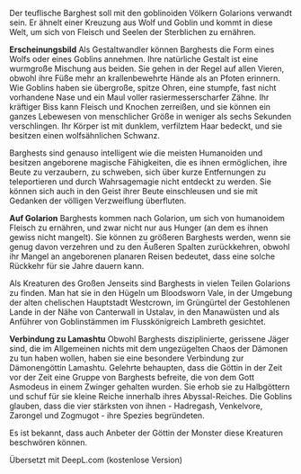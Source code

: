 Der teuflische Barghest soll mit den goblinoiden Völkern Golarions verwandt sein. Er ähnelt einer Kreuzung aus Wolf und Goblin und kommt in diese Welt, um sich von Fleisch und Seelen der Sterblichen zu ernähren.

**Erscheinungsbild**
Als Gestaltwandler können Barghests die Form eines Wolfs oder eines Goblins annehmen. Ihre natürliche Gestalt ist eine wurmgroße Mischung aus beiden. Sie gehen in der Regel auf allen Vieren, obwohl ihre Füße mehr an krallenbewehrte Hände als an Pfoten erinnern. Wie Goblins haben sie übergroße, spitze Ohren, eine stumpfe, fast nicht vorhandene Nase und ein Maul voller rasiermesserscharfer Zähne. Ihr kräftiger Biss kann Fleisch und Knochen zerreißen, und sie können ein ganzes Lebewesen von menschlicher Größe in weniger als sechs Sekunden verschlingen. Ihr Körper ist mit dunklem, verfilztem Haar bedeckt, und sie besitzen einen wolfsähnlichen Schwanz.

Barghests sind genauso intelligent wie die meisten Humanoiden und besitzen angeborene magische Fähigkeiten, die es ihnen ermöglichen, ihre Beute zu verzaubern, zu schweben, sich über kurze Entfernungen zu teleportieren und durch Wahrsagemagie nicht entdeckt zu werden. Sie können sich auch in den Geist ihrer Beute einschleusen und sie mit Gedanken der völligen Verzweiflung überfluten.

**Auf Golarion**
Barghests kommen nach Golarion, um sich von humanoidem Fleisch zu ernähren, und zwar nicht nur aus Hunger (an dem es ihnen gewiss nicht mangelt). Sie können zu größeren Barghests werden, wenn sie genug davon verzehren und zu den Äußeren Spalten zurückkehren, obwohl ihr Mangel an angeborenen planaren Reisen bedeutet, dass eine solche Rückkehr für sie Jahre dauern kann.

Als Kreaturen des Großen Jenseits sind Barghests in vielen Teilen Golarions zu finden. Man hat sie in den Hügeln um Bloodsworn Vale, in der Umgebung der alten chelischen Hauptstadt Westcrown, im Grüngürtel der Gestohlenen Lande in der Nähe von Canterwall in Ustalav, in den Manawüsten und als Anführer von Goblinstämmen im Flusskönigreich Lambreth gesichtet.

**Verbindung zu Lamashtu**
Obwohl Barghests disziplinierte, gerissene Jäger sind, die im Allgemeinen nichts mit dem ungezügelten Chaos der Dämonen zu tun haben wollen, haben sie eine besondere Verbindung zur Dämonengöttin Lamashtu. Gelehrte behaupten, dass die Göttin in der Zeit vor der Zeit eine Gruppe von Barghests befreite, die von dem Gott Asmodeus in einem Zwinger gehalten wurden. Sie erhob sie zu Halbgöttern und schuf für sie kleine Reiche innerhalb ihres Abyssal-Reiches. Die Goblins glauben, dass die vier stärksten von ihnen - Hadregash, Venkelvore, Zarongel und Zogmugot - ihre Spezies begründeten.

Es ist bekannt, dass auch Anbeter der Göttin der Monster diese Kreaturen beschwören können.


Übersetzt mit DeepL.com (kostenlose Version)